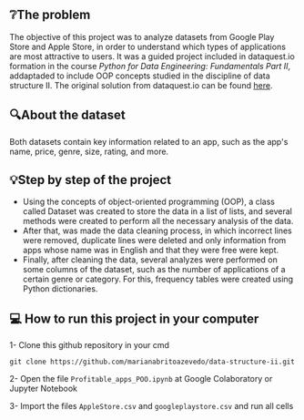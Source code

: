 ## :grey_question:The problem 

The objective of this project was to analyze datasets from Google Play Store and Apple Store, in order to understand which types of applications are most attractive to users. It was a guided project included in dataquest.io formation in the course *Python for Data Engineering: Fundamentals Part II*, addaptaded to include OOP concepts studied in the discipline of data structure II. The original solution from dataquest.io can be found [here](https://github.com/dataquestio/solutions/blob/master/Mission350Solutions.ipynb).

## :mag:About the dataset

Both datasets contain key information related to an app, such as the app's name, price, genre, size, rating, and more.

## :bulb:Step by step of the project
- Using the concepts of object-oriented programming (OOP), a class called Dataset was created to store the data in a list of lists, and several methods were created to perform all the necessary analysis of the data.
- After that, was made the data cleaning process, in which incorrect lines were removed, duplicate lines were deleted and only information from apps whose name was in English and that they were free were kept.
- Finally, after cleaning the data, several analyzes were performed on some columns of the dataset, such as the number of applications of a certain genre or category. For this, frequency tables were created using Python dictionaries.

## :computer: How to run this project in your computer

1- Clone this github repository in your cmd

```
git clone https://github.com/marianabritoazevedo/data-structure-ii.git
```

2- Open the file `Profitable_apps_POO.ipynb` at Google Colaboratory or Jupyter Notebook

3- Import the files `AppleStore.csv` and `googleplaystore.csv` and run all cells
